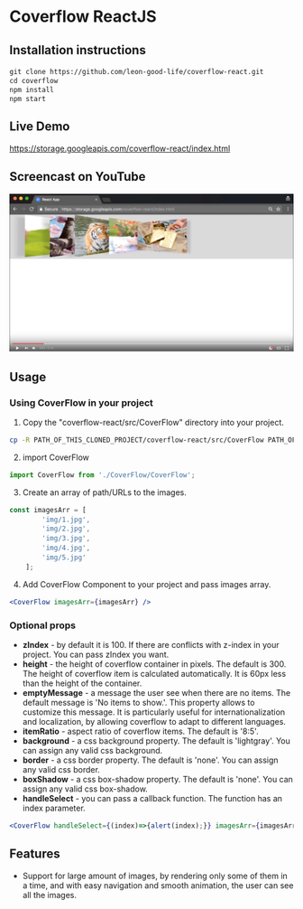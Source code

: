 # Coverflow ReactJS
## Installation instructions


    git clone https://github.com/leon-good-life/coverflow-react.git
    cd coverflow
    npm install
    npm start


## Live Demo
https://storage.googleapis.com/coverflow-react/index.html

## Screencast on YouTube
[![Link to screencast on YouTube](youtube-screenshot.png)](https://www.youtube.com/watch?v=PpykYaLD4vI)

## Usage
### Using CoverFlow in your project
1. Copy the "coverflow-react/src/CoverFlow" directory into your project.
```bash
cp -R PATH_OF_THIS_CLONED_PROJECT/coverflow-react/src/CoverFlow PATH_OF_YOUR_PROJECT/CoverFlow
```

2. import CoverFlow
```javascript
import CoverFlow from './CoverFlow/CoverFlow';
```

3. Create an array of path/URLs to the images.
```javascript
const imagesArr = [
        'img/1.jpg',
        'img/2.jpg',
        'img/3.jpg',
        'img/4.jpg',
        'img/5.jpg'
    ];
```
4. Add CoverFlow Component to your project and pass images array.
```jsx
<CoverFlow imagesArr={imagesArr} />
```

### Optional props
* **zIndex** - by default it is 100. If there are conflicts with z-index in your project. You can pass zIndex you want.
* **height** - the height of coverflow container in pixels. The default is 300. The height of coverflow item is calculated automatically. It is 60px less than the height of the container.
* **emptyMessage** - a message the user see when there are no items. The default message is 'No items to show.'. This property allows to customize this message. It is particularly useful for internationalization and localization, by allowing coverflow to adapt to different languages.
* **itemRatio** - aspect ratio of coverflow items. The default is '8:5'.
* **background** - a css background property. The default is 'lightgray'. You can assign any valid css background.
* **border** - a css border property. The default is 'none'. You can assign any valid css border.
* **boxShadow** - a css box-shadow property. The default is 'none'. You can assign any valid css box-shadow.
* **handleSelect** - you can pass a callback function. The function has an index parameter.
```jsx
<CoverFlow handleSelect={(index)=>{alert(index);}} imagesArr={imagesArr} />
```

## Features
* Support for large amount of images, by rendering only some of them in a time, and with easy navigation and smooth animation, the user can see all the images.